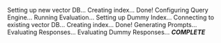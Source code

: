 Setting up new vector DB...
Creating index...
Done!
Configuring Query Engine...
Running Evaluation...
Setting up Dummy Index...
Connecting to existing vector DB...
Creating index...
Done!
Generating Prompts...
Evaluating Responses...
Evaluating Dummy Responses...
***COMPLETE***
